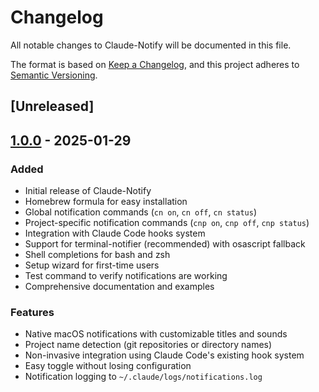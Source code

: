 # Changelog

All notable changes to Claude-Notify will be documented in this file.

The format is based on [Keep a Changelog](https://keepachangelog.com/en/1.0.0/),
and this project adheres to [Semantic Versioning](https://semver.org/spec/v2.0.0.html).

## [Unreleased]

## [1.0.0] - 2025-01-29

### Added
- Initial release of Claude-Notify
- Homebrew formula for easy installation
- Global notification commands (`cn on`, `cn off`, `cn status`)
- Project-specific notification commands (`cnp on`, `cnp off`, `cnp status`)
- Integration with Claude Code hooks system
- Support for terminal-notifier (recommended) with osascript fallback
- Shell completions for bash and zsh
- Setup wizard for first-time users
- Test command to verify notifications are working
- Comprehensive documentation and examples

### Features
- Native macOS notifications with customizable titles and sounds
- Project name detection (git repositories or directory names)
- Non-invasive integration using Claude Code's existing hook system
- Easy toggle without losing configuration
- Notification logging to `~/.claude/logs/notifications.log`

[1.0.0]: https://github.com/mylee04/claude-notify/releases/tag/v1.0.0